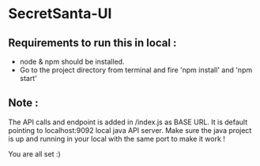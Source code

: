 # SecretSanta-UI

Requirements to run this in local :
---------------------------------
- node & npm should be installed.
- Go to the project directory from terminal and fire 'npm install' and 'npm start'


Note :
------
The API calls and endpoint is added in /index.js as BASE URL. It is default pointing to localhost:9092 local java API server. Make sure the java project is up and running in your local with the same port to make it work !

You are all set :)
